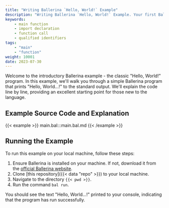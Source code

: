 ```yaml
---
title: "Writing Ballerina `Hello, World!` Example"
description: "Writing Ballerina `Hello, World!` Example. Your first Ballerina Program."
keywords:
    - main function
    - import declaration
    - function call
    - qualified identifiers
tags: 
    - "main"
    - "function"
weight: 10001
date: 2023-07-30
---
```


Welcome to the introductory Ballerina example - the classic "Hello, World!" program. In this example, we'll walk you through a simple Ballerina program that prints "Hello, World...!" to the standard output. We'll explain the code line by line, providing an excellent starting point for those new to the language.

<!--more-->

## Example Source Code and Explanation

{{< example >}}
main.bal:::main.bal.md
{{< /example >}}

## Running the Example

To run this example on your local machine, follow these steps:

1. Ensure Ballerina is installed on your machine. If not, download it from the [official Ballerina website](https://ballerina.io).
2. Clone [this repository]({{< data "repo" >}}) to your local machine.
3. Navigate to the directory `{{< pwd >}}`.
4. Run the command `bal run`. 

You should see the text "Hello, World...!" printed to your console, indicating that the program has run successfully.
